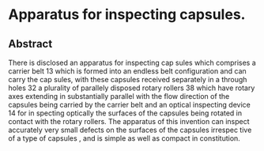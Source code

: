 # Apparatus for inspecting capsules.

## Abstract
There is disclosed an apparatus for inspecting cap sules which comprises a carrier belt 13 which is formed into an endless belt configuration and can carry the cap sules, with these capsules received separately in a through holes 32 a plurality of parallely disposed rotary rollers 38 which have rotary axes extending in substantially parallel with the flow direction of the capsules being carried by the carrier belt and an optical inspecting device 14 for in specting optically the surfaces of the capsules being rotated in contact with the rotary rollers. The apparatus of this invention can inspect accurately very small defects on the surfaces of the capsules irrespec tive of a type of capsules , and is simple as well as compact in constitution.